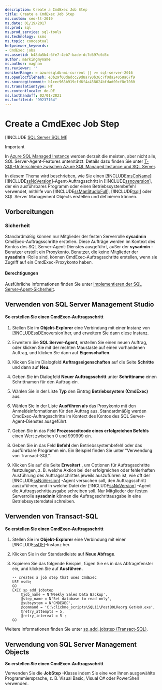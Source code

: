 ```yaml
---
description: Create a CmdExec Job Step
title: Create a CmdExec Job Step
ms.custom: seo-lt-2019
ms.date: 01/19/2017
ms.prod: sql
ms.prod_service: sql-tools
ms.technology: ssms
ms.topic: conceptual
helpviewer_keywords:
- CmdExec jobs
ms.assetid: b48da5b4-6fe7-4eb7-bade-dc7d697c6d5c
author: markingmyname
ms.author: maghan
ms.reviewer: ''
monikerRange: = azuresqldb-mi-current || >= sql-server-2016
ms.openlocfilehash: e3b29f00dadcc29d8a790b36c7f0da24058a67f9
ms.sourcegitcommit: b1cec968b919cfd6f4a438024bfdad00cf8e7080
ms.translationtype: HT
ms.contentlocale: de-DE
ms.lasthandoff: 02/01/2021
ms.locfileid: "99237164"
---
```

# <a name="create-a-cmdexec-job-step"></a>Create a CmdExec Job Step
[!INCLUDE [SQL Server SQL MI](../../includes/applies-to-version/sql-asdbmi.md)]

> [!IMPORTANT]  
> In [Azure SQL Managed Instance](/azure/sql-database/sql-database-managed-instance) werden derzeit die meisten, aber nicht alle, SQL Server-Agent-Features unterstützt. Details dazu finden Sie unter [T-SQL-Unterschiede zwischen Azure SQL Managed Instance und SQL Server](/azure/sql-database/sql-database-managed-instance-transact-sql-information#sql-server-agent).

In diesem Thema wird beschrieben, wie Sie einen [!INCLUDE[msCoName](../../includes/msconame_md.md)] [!INCLUDE[ssNoVersion](../../includes/ssnoversion-md.md)]-Agent-Auftragsschritt in [!INCLUDE[ssnoversion](../../includes/ssnoversion-md.md)], der ein ausführbares Programm oder einen Betriebssystembefehl verwendet, mithilfe von [!INCLUDE[ssManStudioFull](../../includes/ssmanstudiofull-md.md)], [!INCLUDE[tsql](../../includes/tsql-md.md)] oder SQL Server Management Objects erstellen und definieren können.  
  
## <a name="before-you-begin"></a><a name="BeforeYouBegin"></a>Vorbereitungen  
  
### <a name="security"></a><a name="Security"></a>Sicherheit  
Standardmäßig können nur Mitglieder der festen Serverrolle **sysadmin** CmdExec-Auftragsschritte erstellen. Diese Aufträge werden im Kontext des Kontos des SQL Server-Agent-Dienstes ausgeführt, außer der **sysadmin** -Benutzer erstellt ein Proxykonto. Benutzer, die keine Mitglieder der **sysadmin** -Rolle sind, können CmdExec-Auftragsschritte erstellen, wenn sie Zugriff auf ein CmdExec-Proxykonto haben.  
  
#### <a name="permissions"></a><a name="Permissions"></a>Berechtigungen  
Ausführliche Informationen finden Sie unter [Implementieren der SQL Server-Agent-Sicherheit](../../ssms/agent/implement-sql-server-agent-security.md).  
  
## <a name="using-sql-server-management-studio"></a><a name="SSMS"></a>Verwenden von SQL Server Management Studio  
  
#### <a name="to-create-a-cmdexec-job-step"></a>So erstellen Sie einen CmdExec-Auftragsschritt  
  
1.  Stellen Sie im **Objekt-Explorer** eine Verbindung mit einer Instanz von [!INCLUDE[ssDEnoversion](../../includes/ssdenoversion_md.md)]her, und erweitern Sie dann diese Instanz.  
  
2.  Erweitern Sie **SQL Server-Agent**, erstellen Sie einen neuen Auftrag, oder klicken Sie mit der rechten Maustaste auf einen vorhandenen Auftrag, und klicken Sie dann auf **Eigenschaften**.  
  
3.  Klicken Sie im Dialogfeld **Auftragseigenschaften** auf die Seite **Schritte** und dann auf **Neu**.  
  
4.  Geben Sie im Dialogfeld **Neuer Auftragsschritt** unter **Schrittname** einen Schrittnamen für den Auftrag ein.  
  
5.  Wählen Sie in der Liste **Typ** den Eintrag **Betriebssystem (CmdExec)** aus.  
  
6.  Wählen Sie in der Liste **Ausführen als** das Proxykonto mit den Anmeldeinformationen für den Auftrag aus. Standardmäßig werden CmdExec-Auftragsschritte im Kontext des Kontos des SQL Server-Agent-Dienstes ausgeführt.  
  
7.  Geben Sie in das Feld **Prozessexitcode eines erfolgreichen Befehls** einen Wert zwischen 0 und 999999 ein.  
  
8.  Geben Sie in das Feld **Befehl** den Betriebssystembefehl oder das ausführbare Programm ein. Ein Beispiel finden Sie unter "Verwendung von Transact-SQL".  
  
9. Klicken Sie auf die Seite **Erweitert** , um Optionen für Auftragsschritte festzulegen, z. B. welche Aktion bei der erfolgreichen oder fehlerhaften Ausführung des Auftragsschrittes jeweils auszuführen ist, wie oft der [!INCLUDE[ssNoVersion](../../includes/ssnoversion-md.md)] -Agent versuchen soll, den Auftragsschritt auszuführen, und in welche Datei der [!INCLUDE[ssNoVersion](../../includes/ssnoversion-md.md)] -Agent die Auftragsschrittausgabe schreiben soll. Nur Mitglieder der festen Serverrolle **sysadmin** können die Auftragsschrittausgabe in eine Betriebssystemdatei schreiben.  
  
## <a name="using-transact-sql"></a><a name="TSQL"></a>Verwenden von Transact-SQL  
  
#### <a name="to-create-a-cmdexec-job-step"></a>So erstellen Sie einen CmdExec-Auftragsschritt  
  
1.  Stellen Sie im **Objekt-Explorer** eine Verbindung mit einer [!INCLUDE[ssDE](../../includes/ssde_md.md)]-Instanz her.  
  
2.  Klicken Sie in der Standardleiste auf **Neue Abfrage**.  
  
3.  Kopieren Sie das folgende Beispiel, fügen Sie es in das Abfragefenster ein, und klicken Sie auf **Ausführen**.  
  
    ```  
    -- creates a job step that uses CmdExec  
    USE msdb;  
    GO  
    EXEC sp_add_jobstep  
        @job_name = N'Weekly Sales Data Backup',  
        @step_name = N'Set database to read only',  
        @subsystem = N'CMDEXEC',  
        @command = 'C:\clickme_scripts\SQL11\PostBOLReorg GetHsX.exe',   
        @retry_attempts = 5,  
        @retry_interval = 5 ;  
    GO  
    ```  
  
Weitere Informationen finden Sie unter [sp_add_jobstep (Transact-SQL)](../../relational-databases/system-stored-procedures/sp-add-jobstep-transact-sql.md).  
  
## <a name="using-sql-server-management-objects"></a><a name="SMO"></a>Verwendung von SQL Server Management Objects  
**So erstellen Sie einen CmdExec-Auftragsschritt**  
  
Verwenden Sie die **JobStep** -Klasse indem Sie eine von Ihnen ausgewählte Programmiersprache, z. B. Visual Basic, Visual C# oder PowerShell verwenden.  
